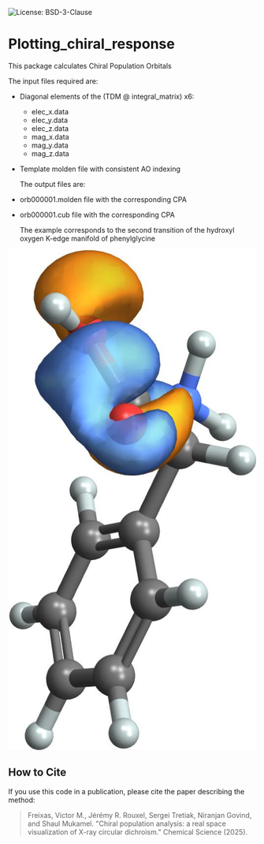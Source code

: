 ![License: BSD-3-Clause](https://img.shields.io/badge/License-BSD_3--Clause-blue.svg)

# Plotting_chiral_response
   This package calculates Chiral Population Orbitals

   The input files required are:
- Diagonal elements of the (TDM @ integral_matrix) x6:
  - elec_x.data
  - elec_y.data
  - elec_z.data
  - mag_x.data
  - mag_y.data
  - mag_z.data
- Template molden file with consistent AO indexing
  
  The output files are:
- orb000001.molden file with the corresponding CPA
- orb000001.cub file with the corresponding CPA

  The example corresponds to the second transition of the hydroxyl oxygen K-edge manifold of phenylglycine


![CPA example](examples/phenylglycine_hydroxyl_oxygen_K_edge_2nd/expected/orb000001.jpeg)

## How to Cite

If you use this code in a publication, please cite the paper describing the method:
> Freixas, Victor M., Jérémy R. Rouxel, Sergei Tretiak, Niranjan Govind, and Shaul Mukamel. "Chiral population analysis: a real space visualization of X-ray circular dichroism." Chemical Science (2025).

    

